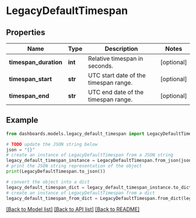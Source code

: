 # LegacyDefaultTimespan


## Properties

Name | Type | Description | Notes
------------ | ------------- | ------------- | -------------
**timespan_duration** | **int** | Relative timespan in seconds. | [optional] 
**timespan_start** | **str** | UTC start date of the timespan range. | [optional] 
**timespan_end** | **str** | UTC end date of the timespan range. | [optional] 

## Example

```python
from dashboards.models.legacy_default_timespan import LegacyDefaultTimespan

# TODO update the JSON string below
json = "{}"
# create an instance of LegacyDefaultTimespan from a JSON string
legacy_default_timespan_instance = LegacyDefaultTimespan.from_json(json)
# print the JSON string representation of the object
print(LegacyDefaultTimespan.to_json())

# convert the object into a dict
legacy_default_timespan_dict = legacy_default_timespan_instance.to_dict()
# create an instance of LegacyDefaultTimespan from a dict
legacy_default_timespan_from_dict = LegacyDefaultTimespan.from_dict(legacy_default_timespan_dict)
```
[[Back to Model list]](../README.md#documentation-for-models) [[Back to API list]](../README.md#documentation-for-api-endpoints) [[Back to README]](../README.md)


